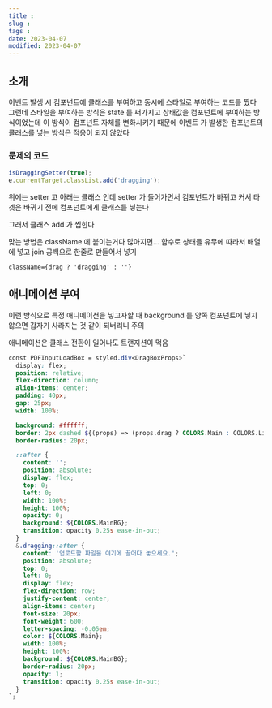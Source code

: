 ```yaml
---
title :
slug :
tags :
date: 2023-04-07
modified: 2023-04-07
---
```


## 소개

이벤트 발생 시 컴포넌트에 클래스를 부여하고 동시에 스타일로 부여하는 코드를 짰다
그런데 스타일을 부여하는 방식은 state 를 써가지고 상태값을 컴포넌트에 부여하는 방식이었는데
이 방식이 컴포넌트 자체를 변화시키기 때문에 이벤트 가 발생한 컴포넌트의 클래스를 넣는 방식은 적응이 되지 않았다

### 문제의 코드

```js
isDraggingSetter(true);
e.currentTarget.classList.add('dragging');
```

위에는 setter 고 아래는 클래스 인데 setter 가 들어가면서 컴포넌트가 바뀌고
커서 타겟은 바뀌기 전에 컴포넌트에게 클래스를 넣는다

그래서 클래스 add 가 씹힌다

맞는 방법은 className 에 붙이는거다
많아지면...
함수로 상태들 유무에 따라서 배열에 넣고 join 공백으로 한줄로 만들어서 넣기

```
className={drag ? 'dragging' : ''}
```

## 애니메이션 부여

이런 방식으로 특정 애니메이션을 넣고자할 때
background 를 양쪽 컴포넌트에 넣지 않으면 갑자기 사라지는 것 같이 되버리니 주의

애니메이션은 클래스 전환이 일어나도 트랜지션이 먹음

```scss
const PDFInputLoadBox = styled.div<DragBoxProps>`
  display: flex;
  position: relative;
  flex-direction: column;
  align-items: center;
  padding: 40px;
  gap: 25px;
  width: 100%;

  background: #ffffff;
  border: 2px dashed ${(props) => (props.drag ? COLORS.Main : COLORS.Line_200)};
  border-radius: 20px;

  ::after {
    content: '';
    position: absolute;
    display: flex;
    top: 0;
    left: 0;
    width: 100%;
    height: 100%;
    opacity: 0;
    background: ${COLORS.MainBG};
    transition: opacity 0.25s ease-in-out;
  }
  &.dragging::after {
    content: '업로드할 파일을 여기에 끌어다 놓으세요.';
    position: absolute;
    top: 0;
    left: 0;
    display: flex;
    flex-direction: row;
    justify-content: center;
    align-items: center;
    font-size: 20px;
    font-weight: 600;
    letter-spacing: -0.05em;
    color: ${COLORS.Main};
    width: 100%;
    height: 100%;
    background: ${COLORS.MainBG};
    border-radius: 20px;
    opacity: 1;
    transition: opacity 0.25s ease-in-out;
  }
`;
```
